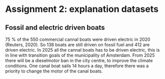 # Assignment 2: explanation datasets

## Fossil and electric driven boats
75 % of the 550 commercial cannal boats were driven electric in 2020 (Reuters, 2020). So 138 boats are still driven on fossil fuel and 412 are driven electric. In 2025 all the cannal boats has to be driven electric, this is in line with transition goals of the municipality of Amsterdam. From 2025 there will be a dieselmotor ban in the city centre, to improve the climate conditions. One canal boat sails 14 hours a day, therefore there was a priority to change the motor of the canal boats. 

## 
